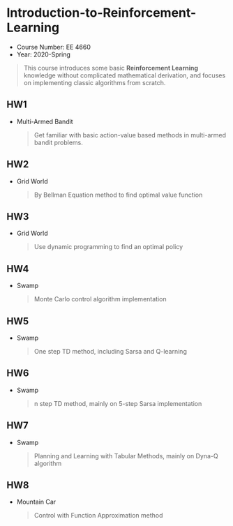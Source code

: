 # Introduction-to-Reinforcement-Learning
* Course Number: EE 4660
* Year: 2020-Spring
> This course introduces some basic **Reinforcement Learning** knowledge without complicated mathematical derivation, and focuses on implementing classic algorithms from scratch.

## HW1
- Multi-Armed Bandit
  > Get familiar with basic action-value based methods in multi-armed bandit problems.
## HW2
- Grid World
  > By Bellman Equation method to find optimal value function
## HW3
- Grid World
  > Use dynamic programming to find an optimal policy
## HW4
- Swamp 
  > Monte Carlo control algorithm implementation
## HW5
- Swamp 
  > One step TD method, including Sarsa and Q-learning
## HW6
- Swamp 
  > n step TD method, mainly on 5-step Sarsa implementation
## HW7
- Swamp 
  > Planning and Learning with Tabular Methods, mainly on Dyna-Q algorithm
## HW8
- Mountain Car 
  > Control with Function Approximation method
